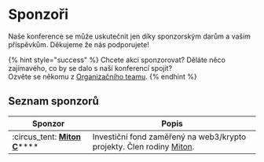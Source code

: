 # Sponzoři

Naše konference se může uskutečnit jen díky sponzorským darům a vašim příspěvkům. Děkujeme že nás podporujete!

{% hint style="success" %}
Chcete akci sponzorovat? Děláte něco zajímavého, co by se dalo s naší konferencí spojit?\
Ozvěte se někomu z [Organizačního teamu](organizacni-team/).
{% endhint %}

## Seznam sponzorů

| Sponzor                                              | Popis                                                                                        |
| ---------------------------------------------------- | -------------------------------------------------------------------------------------------- |
| :circus\_tent: [**Miton C**](https://mitonc.com)**** | Investiční fond zaměřený na web3/krypto projekty. Člen rodiny [Miton](https://www.miton.cz). |

